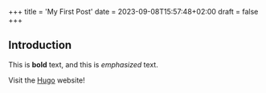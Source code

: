 +++
title = 'My First Post'
date = 2023-09-08T15:57:48+02:00
draft = false
+++
## Introduction

This is **bold** text, and this is *emphasized* text.

Visit the [Hugo](https://gohugo.io) website!